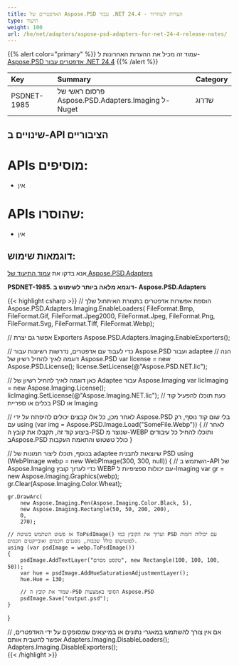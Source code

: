 ```yaml
---
title: האדפטרים של Aspose.PSD עבור .NET 24.4 - הערות לשחרור
type: תיעוד
weight: 100
url: /he/net/adapters/aspose-psd-adapters-for-net-24-4-release-notes/
---
```


{{% alert color="primary" %}}
עמוד זה מכיל את ההערות האחרונות ל-[Aspose.PSD אדפטרים עבור .NET 24.4](https://www.nuget.org/packages/Aspose.PSD.Adapters.Imaging/)
{{% /alert %}}

| **Key**     | **Summary**                                                          | **Category** |
|:------------|:---------------------------------------------------------------------|:------------|
| PSDNET-1985 | פרסום ראשי של Aspose.PSD.Adapters.Imaging ל-Nuget                 | שדרוג      |


## **שינויים ב-API הציבוריים**
# **APIs מוסיפים:**
- אין

# **APIs שהוסרו:**
- אין

## **דוגמאות שימוש:**

אנא בדקו את [עמוד התיעוד של Aspose.PSD.Adapters](/psd/he//net/adapters)

**PSDNET-1985. דוגמא מלאה ביותר לשימוש ב- Aspose.PSD.Adapters**

{{< highlight csharp >}}
// הוספת אפשרות אדפטרים בתצורת האיתחול שלך
Aspose.PSD.Adapters.Imaging.EnableLoaders(
   FileFormat.Bmp,
   FileFormat.Gif,
   FileFormat.Jpeg2000,
   FileFormat.Jpeg,
   FileFormat.Png,
   FileFormat.Svg,
   FileFormat.Tiff,
   FileFormat.Webp);
            
// אפשר גם יצרת Exporters
Aspose.PSD.Adapters.Imaging.EnableExporters();

// כדי לעבוד עם אדפטרים, נדרשות רשיונות עבור Aspose.PSD ועבור adaptee
// הנה דוגמה לאיך להחיל רשיון של Aspose.PSD
var license = new Aspose.PSD.License();
license.SetLicense(@"Aspose.PSD.NET.lic");

// כאן דוגמה לאיך להחיל רשיון של Adaptee עבור Aspose.Imaging
var licImaging = new Aspose.Imaging.License();
licImaging.SetLicense(@"Aspose.Imaging.NET.lic");
// כעת תוכלו להפעיל קוד בכלים או ספריית PSD או Imaging

// לאחר מכן, כל אלו קבצים יכולים להיפתח על ידי Aspose.PSD בלי שום קוד נוסף, רק עם
using (var img = Aspose.PSD.Image.Load("SomeFile.Webp")) 
{
    // לאחר ביצוע קוד זה, תקבלו את קובץ ה-PSD שנוצר מ-WEBP ותוכלו להחיל כל עיבודים בAspose.PSD כולל טשטוש והתאמת העקבות
}

// בנוסף, תוכלו ליצור תמונות של adaptee שיוצאות לתבנית PSD
using (WebPImage webp = new WebPImage(300, 300, null))
{
    // השתמש ב-API של Aspose.Imaging כדי לערוך קובץ WEBP עם יכולות ספציפיות ל-Imaging
    var gr = new Aspose.Imaging.Graphics(webp);             
    gr.Clear(Aspose.Imaging.Color.Wheat);

    gr.DrawArc(
        new Aspose.Imaging.Pen(Aspose.Imaging.Color.Black, 5),
        new Aspose.Imaging.Rectangle(50, 50, 200, 200), 
        0, 
        270);

    // אז פשוט השתמש בשיטת ToPsdImage() וערוך את הקובץ כמו PSD עם יכולות דומות לפוטושופ כולל שכבות, מסננים חכמים ואובייקטים חכמים.
    using (var psdImage = webp.ToPsdImage())
    {                   
        psdImage.AddTextLayer("טקסט מסוים", new Rectangle(100, 100, 100, 50));
        var hue = psdImage.AddHueSaturationAdjustmentLayer();
        hue.Hue = 130;

        // שמור את קובץ ה-PSD הסופי באמצעות Aspose.PSD
        psdImage.Save("output.psd");
    }
}

// אם אין צורך להשתמש במאגרי נתונים או במייצאים שמסופקים על ידי האדפטרים, אפשר להשבית אותם
Adapters.Imaging.DisableLoaders();
Adapters.Imaging.DisableExporters();		
{{< /highlight >}}

